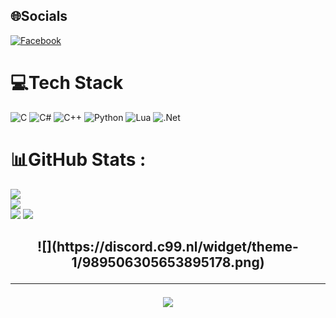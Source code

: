 
## 🌐Socials
[![Facebook](https://img.shields.io/badge/Facebook-%231877F2.svg?logo=Facebook&logoColor=white)](https://facebook.com/https://www.facebook.com/drize3x/) 

# 💻Tech Stack
![C](https://img.shields.io/badge/c-%2300599C.svg?style=for-the-badge&logo=c&logoColor=white) ![C#](https://img.shields.io/badge/c%23-%23239120.svg?style=for-the-badge&logo=c-sharp&logoColor=white) ![C++](https://img.shields.io/badge/c++-%2300599C.svg?style=for-the-badge&logo=c%2B%2B&logoColor=white) ![Python](https://img.shields.io/badge/python-3670A0?style=for-the-badge&logo=python&logoColor=ffdd54) ![Lua](https://img.shields.io/badge/lua-%232C2D72.svg?style=for-the-badge&logo=lua&logoColor=white) ![.Net](https://img.shields.io/badge/.NET-5C2D91?style=for-the-badge&logo=.net&logoColor=white)
# 📊GitHub Stats :
![](https://github-readme-stats.vercel.app/api?username=Drize1x&theme=dark&hide_border=false&include_all_commits=false&count_private=false)<br/>
![](https://github-readme-streak-stats.herokuapp.com/?user=Drize1x&theme=dark&hide_border=false)<br/>
![](https://github-readme-stats.vercel.app/api/top-langs/?username=Drize1x&theme=dark&hide_border=false&include_all_commits=false&count_private=false&layout=compact)
![](https://cdn.discordapp.com/emojis/961005750841409586.gif?size=44&quality=lossless)
<h2 align="center">
![](https://discord.c99.nl/widget/theme-1/989506305653895178.png)


---
[![](https://visitcount.itsvg.in/api?id=Drize1x&icon=0&color=0)](https://visitcount.itsvg.in)
